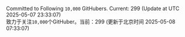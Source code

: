 Committed to Following `10,000` GitHubers. Current: <!-- FOLLOWING_COUNT -->299<!-- FOLLOWING_COUNT --> (Update at UTC <!-- LAST_UPDATED -->2025-05-07 23:33:07<!-- LAST_UPDATED -->)<br>
致力于关注`10,000`个GitHuber。当前：<!-- FOLLOWING_COUNT -->299<!-- FOLLOWING_COUNT --> (更新于北京时间 <!-- LAST_UPDATED_CST -->2025-05-08 07:33:07<!-- LAST_UPDATED_CST -->)
